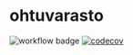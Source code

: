# ohtuvarasto

![workflow badge](https://github.com/hilliaho/ohtuvarasto/workflows/CI/badge.svg)
[![codecov](https://codecov.io/gh/hilliaho/ohtuvarasto/branch/main/graph/badge.svg?token=EUPBSS8OV0)](https://codecov.io/gh/hilliaho/ohtuvarasto)
